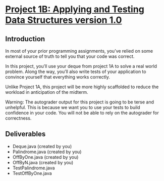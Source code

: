 # [Project 1B: Applying and Testing Data Structures version 1.0](https://sp18.datastructur.es/materials/proj/proj1b/proj1b)

## Introduction

In most of your prior programming assignments, you’ve relied on some external source of truth to tell you that your code was correct.

In this project, you’ll use your deque from project 1A to solve a real world problem. Along the way, you’ll also write tests of your application to convince yourself that everything works correctly.

Unlike Project 1A, this project will be more highly scaffolded to reduce the workload in anticipation of the midterm.

Warning: The autograder output for this project is going to be terse and unhelpful. This is because we want you to use your tests to build confidence in your code. You will not be able to rely on the autograder for correctness.

## Deliverables

- Deque.java (created by you)
- Palindrome.java (created by you)
- OffByOne.java (created by you)
- OffByN.java (created by you)
- TestPalindrome.java
- TestOffByOne.java
